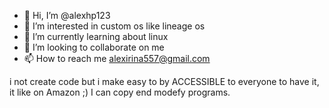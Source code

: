 - 👋 Hi, I’m @alexhp123
- 👀 I’m interested in custom os like lineage os
- 🌱 I’m currently learning about linux
- 💞️ I’m looking to collaborate on me
- 📫 How to reach me alexirina557@gmail.com

<!---
alexhp123/alexhp123 is a ✨ special ✨ repository because its `README.md` (this file) appears on your GitHub profile.
You can click the Preview link to take a look at your changes.
--->
i not create code but i make easy to by ACCESSIBLE to everyone to have it, it like on Amazon ;)
I can copy end modefy programs.
